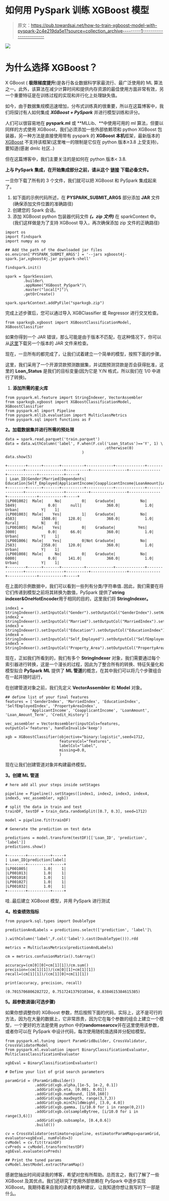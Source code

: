 # 如何用 PySpark 训练 XGBoost 模型

> 原文：<https://pub.towardsai.net/how-to-train-xgboost-model-with-pyspark-2c4e219da5e1?source=collection_archive---------1----------------------->

![](img/a81416b859e0e63bad7b77a975662dff.png)

# 为什么选择 XGBoost？

X GBoost ( **极限梯度提升**)是各行各业数据科学家最流行、最广泛使用的 ML 算法之一。此外，该算法在减少计算时间和提供内存资源的最佳使用方面非常有效，另一个重要特征是在训练过程的实现和并行化上处理缺失值。

如今，由于数据集规模迅速增加，分布式训练真的很重要，所以在这篇博客中，我们将探讨有人如何集成 ***XGBoost + PySpark*** 并进行模型训练和评分。

人们可以很容易地在 **pyspark.ml** 或 **MLLib、**中使用可用的 ml 算法，但要以同样的方式使用 XGBoost，我们必须添加一些外部依赖项和 python XGBoost 包装器，另一种方法是直接使用带有 pyspark 的 **XGBoost 本机**框架，最新版本的 [XGBoost](https://pypi.org/project/xgboost/) 不支持该框架(这里唯一的限制是它仅在 python 版本≥3.8 上受支持)，要知道(感谢 dmlc 社区..)

但在这篇博客中，我们主要关注的是如何在 python 版本< 3.8.

**上与 PySpark 集成，在开始集成部分之前，请从这个** [**链接**](https://github.com/divyhshah/xgboost-pyspark) **下载必备文件。**

一旦你下载了所有的 3 个文件，我们就可以把 XGBoost 和 PySpark 集成起来了。

1.  如下面的示例代码所述，在 **PYSPARK_SUBMIT_ARGS** 部分添加 **JAR** 文件(确保添加文件位置的准确路径)
2.  创建您的 Spark 会话。
3.  添加 XGBoost python 包装器代码文件 ***(。zip 文件)*** 在 sparkContext 中。(我们这样做是为了支持 XGBoost 导入，再次确保添加 zip 文件的正确路径)

```
import os
import findspark
import numpy as np

## Add the path of the downloaded jar files
os.environ['PYSPARK_SUBMIT_ARGS'] = '--jars xgboost4j-spark.jar,xgboost4j.jar pyspark-shell'

findspark.init()

spark = SparkSession\
        .builder\
        .appName("XGBoost_PySpark")\
        .master("local[*]")\
        .getOrCreate()

spark.sparkContext.addPyFile("sparkxgb.zip")
```

完成上述步骤后，您可以通过导入 XGBClassifier 或 Regressor 进行交叉检查。

```
from sparkxgb.xgboost import XGBoostClassificationModel, XGBoostClassifier
```

如果你得到一个 JAR 错误，那么可能是由于版本不匹配，在这种情况下，你可以从[这里](https://mvnrepository.com/artifact/ml.dmlc/xgboost-jvm)下载另一个版本的 JAR 文件来检查。

现在，一旦所有的都完成了，让我们试着建立一个简单的模型，按照下面的步骤。

这里，我们采用了一个开源贷款预测数据集，并试图预测贷款是否会获得批准，这里的 **Loan_Status** 是我们的目标变量(因为它是 Y/N 格式，所以我们在 1/0 中进行了转换)。

1.  **添加所需的星火库**

```
from pyspark.ml.feature import StringIndexer, VectorAssembler
from sparkxgb.xgboost import XGBoostClassificationModel, XGBoostClassifier
from pyspark.ml import Pipeline
from pyspark.mllib.evaluation import MulticlassMetrics
from pyspark.sql import functions as F
```

**2。加载数据集并进行所需的预处理**

```
data = spark.read.parquet('train.parquet')
data = data.withColumn('label', F.when(F.col('Loan_Status')=='Y', 1) \
                                            .otherwise(0)
                                  )
data.show(5)
```

```
+--------+------+-------+----------+------------+-------------+---------------+-----------------+----------+----------------+--------------+-------------+-----------+-----+
| Loan_ID|Gender|Married|Dependents|   Education|Self_Employed|ApplicantIncome|CoapplicantIncome|LoanAmount|Loan_Amount_Term|Credit_History|Property_Area|Loan_Status|label|
+--------+------+-------+----------+------------+-------------+---------------+-----------------+----------+----------------+--------------+-------------+-----------+-----+
|LP001002|  Male|     No|         0|    Graduate|           No|           5849|              0.0|      null|           360.0|           1.0|        Urban|          Y|    1|
|LP001003|  Male|    Yes|         1|    Graduate|           No|           4583|           1508.0|     128.0|           360.0|           1.0|        Rural|          N|    0|
|LP001005|  Male|    Yes|         0|    Graduate|          Yes|           3000|              0.0|      66.0|           360.0|           1.0|        Urban|          Y|    1|
|LP001006|  Male|    Yes|         0|Not Graduate|           No|           2583|           2358.0|     120.0|           360.0|           1.0|        Urban|          Y|    1|
|LP001008|  Male|     No|         0|    Graduate|           No|           6000|              0.0|     141.0|           360.0|           1.0|        Urban|          Y|    1|
+--------+------+-------+----------+------------+-------------+---------------+-----------------+----------+----------------+--------------+-------------+-----------+-----+
```

在上面的示例数据中，我们可以看到一些列有分类/字符串值..因此，我们需要在将它们传递到模型之前将其转换为数值，PySpark 提供了**string indexer&OneHotEncoder**用于相同的目的，这里我们将 **StringIndexer。**

```
index1 = StringIndexer().setInputCol("Gender").setOutputCol("GenderIndex").setHandleInvalid("keep")
index2 = StringIndexer().setInputCol("Married").setOutputCol("MarriedIndex").setHandleInvalid("keep")
index3 = StringIndexer().setInputCol("Education").setOutputCol("EducationIndex").setHandleInvalid("keep")
index4 = StringIndexer().setInputCol("Self_Employed").setOutputCol("SelfEmployedIndex").setHandleInvalid("keep")
index5 = StringIndexer().setInputCol("Property_Area").setOutputCol("PropertyAreaIndex").setHandleInvalid("keep")
```

现在，正如我们所看到的，我们有多个 **StringIndexer** 对象，我们需要通过每个索引器进行转换，这是一个漫长的过程，因此为了整合所有的转换、特征矢量化和模型拟合 **PySpark** **ML** 提供了 **ML 管道**的概念，在其中我们可以将几个步骤组合在一起并随时运行，

在创建管道对象之前，我们先定义 **VectorAssembler** 和 **Model** 对象。

```
## define list of your final features
features = ['GenderIndex', 'MarriedIndex', 'EducationIndex', 'SelfEmployedIndex', 'PropertyAreaIndex',
           'ApplicantIncome', 'CoapplicantIncome', 'LoanAmount', 'Loan_Amount_Term', 'Credit_History']

vec_assembler = VectorAssembler(inputCols=features, outputCol='features', handleInvalid='keep')

xgb = XGBoostClassifier(objective="binary:logistic",seed=1712,
                        featuresCol="features",
                        labelCol="label",
                        missing=0.0,
                        )
```

现在让我们创建管道对象并构建最终模型。

**3。创建 ML 管道**

```
# here add all your steps inside setStages

pipeline = Pipeline().setStages([index1, index2, index3, index4, index5, vec_assembler, xgb])

# split the data in train and test
trainDF, testDF = train_data.randomSplit([0.7, 0.3], seed=1712)

model = pipeline.fit(trainDF)

# Generate the prediction on test data

predictions = model.transform(testDF)[['Loan_ID', 'prediction', 'label']]
predictions.show()
```

```
+--------+----------+-----+
| Loan_ID|prediction|label|
+--------+----------+-----+
|LP001005|       1.0|    1|
|LP001013|       1.0|    1|
|LP001018|       1.0|    1|
|LP001027|       1.0|    1|
|LP001032|       1.0|    1|
+--------+----------+-----+
```

哇..最后建立 XGBoost 模型，并用 PySpark 进行测试

**4。检查绩效指标**

```
from pyspark.sql.types import DoubleType

predictionAndLabels = predictions.select(['prediction', 'label']\
                                  ).withColumn('label',F.col('label').cast(DoubleType())).rdd

metrics = MulticlassMetrics(predictionAndLabels)

cm = metrics.confusionMatrix().toArray()

accuracy=(cm[0][0]+cm[1][1])/cm.sum()
precision=(cm[1][1])/(cm[0][1]+cm[1][1])
recall=(cm[1][1])/(cm[1][0]+cm[1][1])

print(accuracy, precision, recall)
```

```
(0.7015706806282722, 0.7517241379310344, 0.8384615384615385)
```

**5。超参数调谐(可选步骤)**

如果你想调整你的 XGBoost 参数，然后按照下面的代码，实际上，这不是可行的方法，因为在大量的数据上，它非常昂贵，因为它在每个参数的组合上建立一个模型，一个更好的方法是使用 python 中的**randomsearccv**并在这里使用该参数，或者你可以在 PySpark 中设计代码，每次使用随机值选择并分配给模型。

```
from pyspark.ml.tuning import ParamGridBuilder, CrossValidator, CrossValidatorModel
from pyspark.ml.evaluation import BinaryClassificationEvaluator, MulticlassClassificationEvaluator

xgbEval = BinaryClassificationEvaluator()

# Define your list of grid search parameters

paramGrid = (ParamGridBuilder()
             .addGrid(xgb.alpha,[1e-5, 1e-2, 0.1])
             .addGrid(xgb.eta, [0.001, 0.01])
             .addGrid(xgb.numRound, [150,160])
             .addGrid(xgb.maxDepth, range(3,7,3))
             .addGrid(xgb.minChildWeight, [3.0, 4.0])
             .addGrid(xgb.gamma, [i/10.0 for i in range(0,2)])
             .addGrid(xgb.colsampleBytree, [i/10.0 for i in range(3,6)])
             .addGrid(xgb.subsample, [0.4,0.6])
             .build())

cv = CrossValidator(estimator=pipeline, estimatorParamMaps=paramGrid, evaluator=xgbEval, numFolds=3)
cvModel = cv.fit(trainDF)
cvPreds = cvModel.transform(testDF)
xgbEval.evaluate(cvPreds)

## Print the tuned params
cvModel.bestModel.extractParamMap()
```

感谢您抽出时间阅读我的博客，希望对您有所帮助。总而言之，我们了解了一些 XGBoost 及其优点。我们还研究了使用外部依赖在 PySpark 中逐步实现 XGBoost。我期待着来自我的读者的各种建议，让我知道你想让我写的下一部是什么。